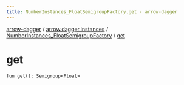 ```yaml
---
title: NumberInstances_FloatSemigroupFactory.get - arrow-dagger
---
```


[arrow-dagger](../../index.html) / [arrow.dagger.instances](../index.html) / [NumberInstances_FloatSemigroupFactory](index.html) / [get](./get.html)

# get

`fun get(): Semigroup<`[`Float`](https://kotlinlang.org/api/latest/jvm/stdlib/kotlin/-float/index.html)`>`